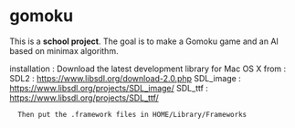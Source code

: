 # gomoku

This is a **school project**. The goal is to make a Gomoku game and an AI based on minimax algorithm.

installation :
	Download the latest development library for Mac OS X from :
	     SDL2 : https://www.libsdl.org/download-2.0.php
	SDL_image : https://www.libsdl.org/projects/SDL_image/
	  SDL_ttf : https://www.libsdl.org/projects/SDL_ttf/

	  Then put the .framework files in HOME/Library/Frameworks
